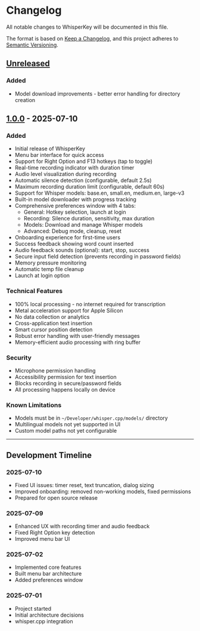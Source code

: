 # Changelog

All notable changes to WhisperKey will be documented in this file.

The format is based on [Keep a Changelog](https://keepachangelog.com/en/1.0.0/),
and this project adheres to [Semantic Versioning](https://semver.org/spec/v2.0.0.html).

## [Unreleased]

### Added
- Model download improvements - better error handling for directory creation

## [1.0.0] - 2025-07-10

### Added
- Initial release of WhisperKey
- Menu bar interface for quick access
- Support for Right Option and F13 hotkeys (tap to toggle)
- Real-time recording indicator with duration timer
- Audio level visualization during recording
- Automatic silence detection (configurable, default 2.5s)
- Maximum recording duration limit (configurable, default 60s)
- Support for Whisper models: base.en, small.en, medium.en, large-v3
- Built-in model downloader with progress tracking
- Comprehensive preferences window with 4 tabs:
  - General: Hotkey selection, launch at login
  - Recording: Silence duration, sensitivity, max duration
  - Models: Download and manage Whisper models
  - Advanced: Debug mode, cleanup, reset
- Onboarding experience for first-time users
- Success feedback showing word count inserted
- Audio feedback sounds (optional): start, stop, success
- Secure input field detection (prevents recording in password fields)
- Memory pressure monitoring
- Automatic temp file cleanup
- Launch at login option

### Technical Features
- 100% local processing - no internet required for transcription
- Metal acceleration support for Apple Silicon
- No data collection or analytics
- Cross-application text insertion
- Smart cursor position detection
- Robust error handling with user-friendly messages
- Memory-efficient audio processing with ring buffer

### Security
- Microphone permission handling
- Accessibility permission for text insertion
- Blocks recording in secure/password fields
- All processing happens locally on device

### Known Limitations
- Models must be in `~/Developer/whisper.cpp/models/` directory
- Multilingual models not yet supported in UI
- Custom model paths not yet configurable

---

## Development Timeline

### 2025-07-10
- Fixed UI issues: timer reset, text truncation, dialog sizing
- Improved onboarding: removed non-working models, fixed permissions
- Prepared for open source release

### 2025-07-09  
- Enhanced UX with recording timer and audio feedback
- Fixed Right Option key detection
- Improved menu bar UI

### 2025-07-02
- Implemented core features
- Built menu bar architecture
- Added preferences window

### 2025-07-01
- Project started
- Initial architecture decisions
- whisper.cpp integration

[Unreleased]: https://github.com/BSPLAZA/WhisperKey/compare/v1.0.0...HEAD
[1.0.0]: https://github.com/BSPLAZA/WhisperKey/releases/tag/v1.0.0